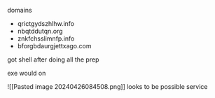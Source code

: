 domains 
- qrictgydszhlhw.info
- nbqtddutqn.org
- znkfchsslimnfp.info
- bforgbdaurgjettxago.com

got shell after doing all the prep

exe would on

![[Pasted image 20240426084508.png]]
 looks to be possible service